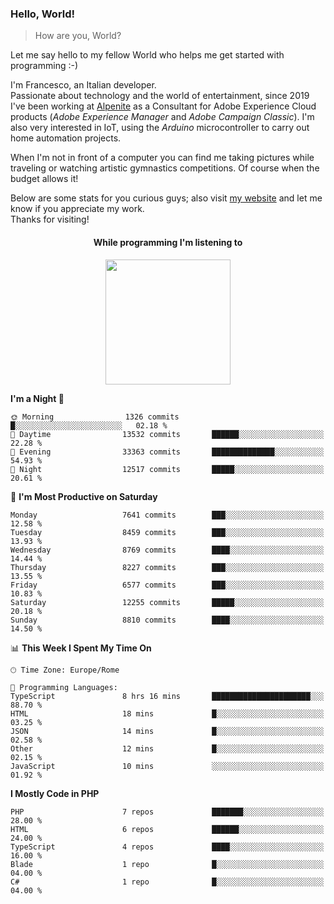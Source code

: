 ### Hello, World!

> How are you, World?

Let me say hello to my fellow World who helps me get started with programming :-)

I'm Francesco, an Italian developer.  
Passionate about technology and the world of entertainment, since 2019 I've been working at [Alpenite](https://www.alpenite.com) as a Consultant for Adobe Experience Cloud products (*Adobe Experience Manager* and *Adobe Campaign Classic*). I'm also very interested in IoT, using the *Arduino* microcontroller to carry out home automation projects.

When I'm not in front of a computer you can find me taking pictures while traveling or watching artistic gymnastics competitions. Of course when the budget allows it!

Below are some stats for you curious guys; also visit [my website](https://www.francescorega.eu) and let me know if you appreciate my work.  
Thanks for visiting!

<div align="center">
  <h4>While programming I'm listening to</h4>
  <a href="https://apps.francescorega.eu/now-playing/11147232609" target="_blank"><img src="https://apps.francescorega.eu/now-playing/11147232609" width="200"></a>
</div>

<!--START_SECTION:waka-->
**I'm a Night 🦉** 

```text
🌞 Morning                1326 commits        █░░░░░░░░░░░░░░░░░░░░░░░░   02.18 % 
🌆 Daytime                13532 commits       ██████░░░░░░░░░░░░░░░░░░░   22.28 % 
🌃 Evening                33363 commits       ██████████████░░░░░░░░░░░   54.93 % 
🌙 Night                  12517 commits       █████░░░░░░░░░░░░░░░░░░░░   20.61 % 
```
📅 **I'm Most Productive on Saturday** 

```text
Monday                   7641 commits        ███░░░░░░░░░░░░░░░░░░░░░░   12.58 % 
Tuesday                  8459 commits        ███░░░░░░░░░░░░░░░░░░░░░░   13.93 % 
Wednesday                8769 commits        ████░░░░░░░░░░░░░░░░░░░░░   14.44 % 
Thursday                 8227 commits        ███░░░░░░░░░░░░░░░░░░░░░░   13.55 % 
Friday                   6577 commits        ███░░░░░░░░░░░░░░░░░░░░░░   10.83 % 
Saturday                 12255 commits       █████░░░░░░░░░░░░░░░░░░░░   20.18 % 
Sunday                   8810 commits        ████░░░░░░░░░░░░░░░░░░░░░   14.50 % 
```


📊 **This Week I Spent My Time On** 

```text
🕑︎ Time Zone: Europe/Rome

💬 Programming Languages: 
TypeScript               8 hrs 16 mins       ██████████████████████░░░   88.70 % 
HTML                     18 mins             █░░░░░░░░░░░░░░░░░░░░░░░░   03.25 % 
JSON                     14 mins             █░░░░░░░░░░░░░░░░░░░░░░░░   02.58 % 
Other                    12 mins             █░░░░░░░░░░░░░░░░░░░░░░░░   02.15 % 
JavaScript               10 mins             ░░░░░░░░░░░░░░░░░░░░░░░░░   01.92 % 
```

**I Mostly Code in PHP** 

```text
PHP                      7 repos             ███████░░░░░░░░░░░░░░░░░░   28.00 % 
HTML                     6 repos             ██████░░░░░░░░░░░░░░░░░░░   24.00 % 
TypeScript               4 repos             ████░░░░░░░░░░░░░░░░░░░░░   16.00 % 
Blade                    1 repo              █░░░░░░░░░░░░░░░░░░░░░░░░   04.00 % 
C#                       1 repo              █░░░░░░░░░░░░░░░░░░░░░░░░   04.00 % 
```




<!--END_SECTION:waka-->
